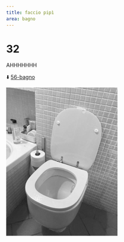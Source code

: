 ```yaml
---
title: faccio pipì
area: bagno
---
```

# 32
AHHHHHHH

⬇️ [56-bagno](56-bagno.md)

![foto_141](../_assets/preview/foto_141.jpg)